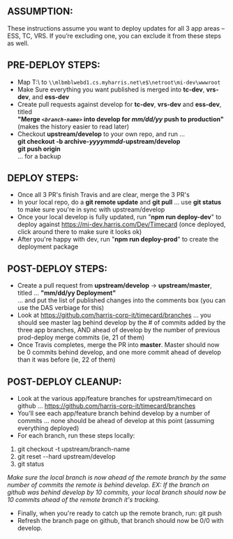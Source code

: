 ## ASSUMPTION:
These instructions assume you want to deploy updates for all 3 app areas – ESS, TC, VRS.  If you’re excluding one, you can exclude it from these steps as well.

## PRE-DEPLOY STEPS:
- Map T:\ to `\\mlbmblwebd1.cs.myharris.net\e$\netroot\mi-dev\wwwroot`
- Make Sure everything you want published is merged into **tc-dev**, **vrs-dev**, and **ess-dev** 
- Create pull requests against develop for **tc-dev**, **vrs-dev** and **ess-dev**, titled  
**"Merge *`<branch-name>`* into develop for *mm/dd/yy* push to production"**  
(makes the history easier to read later)
- Checkout **upstream/develop** to your own repo, and run ...  
**git checkout -b archive-*yyyymmdd*-upstream/develop**  
**git push origin**  
... for a backup

## DEPLOY STEPS:
- Once all 3 PR's finish Travis and are clear, merge the 3 PR's
- In your local repo, do a **git remote update** and **git pull** ... use **git status** to make sure you're in sync with upstream/develop
- Once your local develop is fully updated, run "**npm run deploy-dev**" to deploy against https://mi-dev.harris.com/Dev/Timecard  (once deployed, click around there to make sure it looks ok)
- After you're happy with dev, run "**npm run deploy-prod**" to create the deployment package

## POST-DEPLOY STEPS:
- Create a pull request from **upstream/develop** -> **upstream/master**, titled ... 
**"mm/dd/yy Deployment"**  
... and put the list of published changes into the comments box (you can use the DAS verbiage for this)
- Look at https://github.com/harris-corp-it/timecard/branches ... you should see master lag behind develop by the # of commits added by the three app branches, AND ahead of develop by the number of previous prod-deploy merge commits (ie, 21 of them)
- Once Travis completes, merge the PR into **master**.  Master should now be 0 commits behind develop, and one more commit ahead of develop than it was before (ie, 22 of them)

## POST-DEPLOY CLEANUP:
- Look at the various app/feature branches for upstream/timecard on github ... https://github.com/harris-corp-it/timecard/branches
- You'll see each app/feature branch behind develop by a number of commits ... none should be ahead of develop at this point (assuming everything deployed)
- For each branch, run these steps locally:
1. git checkout -t upstream/branch-name
1. git reset --hard upstream/develop
1. git status

_Make sure the local branch is now ahead of the remote branch by the same number of commits the remote is behind develop.  EX: If the branch on github was behind develop by 10 commits, your local branch should now be 10 commits ahead of the remote branch it's tracking._

- Finally, when you're ready to catch up the remote branch, run:
git push
- Refresh the branch page on github, that branch should now be 0/0 with develop.
